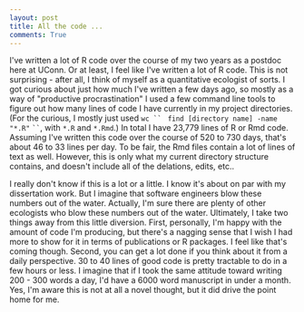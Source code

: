 ```yaml
---
layout: post
title: All the code ...
comments: True
---
```


I've written a lot of R code over the course of my two years as a postdoc here at UConn. Or at least, I feel like I've written a lot of R code. This is not surprising - after all, I think of myself as a quantitative ecologist of sorts. I got curious about just how much I've written a few days ago, so mostly as a way of "productive procrastination" I used a few command line tools to figure out how many lines of code I have currently in my project directories. (For the curious, I mostly just used `wc `` ` `` find [directory name] -name "*.R" `` ` `` `, with `*.R` and `*.Rmd`.) In total I have 23,779 lines of R or Rmd code. Assuming I've written this code over the course of 520 to 730 days, that's about 46 to 33 lines per day. To be fair, the Rmd files contain a lot of lines of text as well. However, this is only what my current directory structure contains, and doesn't include all of the delations, edits, etc.. 

I really don't know if this is a lot or a little. I know it's about on par with my dissertation work. But I imagine that software engineers blow these numbers out of the water. Actually, I'm sure there are plenty of other ecologists who blow these numbers out of the water. Ultimately, I take two things away from this little diversion. First, personally, I'm happy with the amount of code I'm producing, but there's a nagging sense that I wish I had more to show for it in terms of publications or R packages. I feel like that's coming though. Second, you can get a lot done if you think about it from a daily perspective. 30 to 40 lines of good code is pretty tractable to do in a few hours or less. I imagine that if I took the same attitude toward writing 200 - 300 words a day, I'd have a 6000 word manuscript in under a month. Yes, I'm aware this is not at all a novel thought, but it did drive the point home for me.
